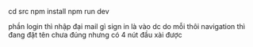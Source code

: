 cd src
npm install
npm run dev

phần login thì nhập đại mail gì sign in là vào dc do mỗi thôi
navigation thì đang đặt tên chưa đúng nhưng có 4 nút đầu xài được
